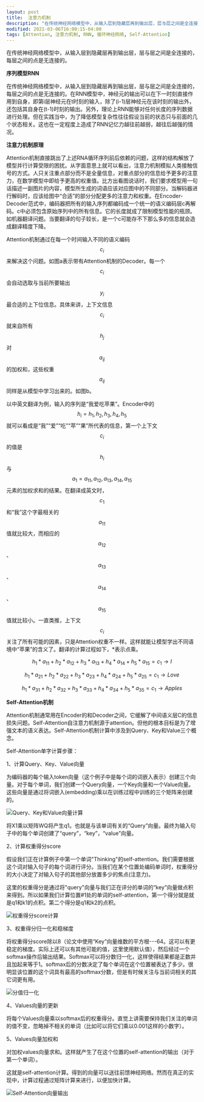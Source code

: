 ```yaml
---
layout: post
title:  注意力机制
description: "在传统神经网络模型中，从输入层到隐藏层再到输出层，层与层之间是全连接的，每层之间的点是无连接的。"
modified: 2021-03-06T16:00:15-04:00
tags: [Attention, 注意力机制, RNN, 循环神经网络, Self-Attention]
---
```


在传统神经网络模型中，从输入层到隐藏层再到输出层，层与层之间是全连接的，每层之间的点是无连接的。

<!-- more -->

**序列模型RNN**



在传统神经网络模型中，从输入层到隐藏层再到输出层，层与层之间是全连接的，每层之间的点是无连接的。在RNN模型中，神经元的输出可以在下一时刻直接作用到自身，即第i层神经元在t时刻的输入，除了(i-1)层神经元在该时刻的输出外，还包括其自身在(t-1)时刻的输出。另外，理论上RNN能够对任何长度的序列数据进行处理。但在实践当中，为了降低模型复杂性往往假设当前的状态只与前面的几个状态相关。这也在一定程度上造成了RNN记忆力越往前越弱，越往后越强的情况。



**注意力机制原理**



Attention机制直接跳出了上述RNA循环序列前后依赖的问题，这样的结构解放了模型并行计算受限的困扰。从字面意思上就可以看出，注意力机制模拟人类接触信号的方式。人只关注重点部分而不是全量信息，对重点部分的信息给予更多的注意力，在数学模型中即给予更高的权重值。比方出看图说话时，我们要求模型用一句话描述一副图片的内容，模型所生成的词语应该对应图中的不同部分。当解码器进行解码时，应该给图中“合适”的部分分配更多的注意力和权重。在Encoder-Decoder范式中，编码器把所有的输入序列都编码成一个统一的语义编码层c再解码。c中必须包含原始序列中的所有信息。它的长度就成了限制模型性能的瓶颈。如机器翻译问题。当要翻译的句子较长，是一个c可能存不下那么多的信息就会造成翻译精度下降。



Attention机制通过在每一个时间输入不同的语义编码$$c_i$$来解决这个问题。如图a表示带有Attention机制的Decoder。每一个$$c_i$$会自动选取与当前所要输出$$y_i$$最合适的上下位信息。具体来讲，上下文信息$$c_i$$就来自所有$$h_j$$对$$a_{ij}$$的加权和，这些权重$$a_{ij}$$同样是从模型中学习出来的。如图b。



以中英文翻译为例，输入的序列是“我爱吃苹果”。Encoder中的$$h_i={h_1, h_2, h_3, h_4, h_5}$$就可以看成是“我”“爱”“吃”“苹”“果”所代表的信息，第一个上下文$$c_i$$的值是$$h_i$$与$$a_1={a_{11},a_{12},a_{13},a_{14},a_{15}}$$元素的加权求和的结果。在翻译成英文时，$$c_1$$和“我”这个字最相关的$$a_{11}$$值就比较大，而相应的$$a_{12}$$、$$a_{13}$$、$$a_{14}$$、$$a_{15}$$值就比较小。一直类推，上下文$$c_i$$关注了所有可能的因素，只是Attention权重不一样。这样就能让模型学出不同语境中“苹果”的含义了。翻译的计算过程如下，*表示点乘。





$$
h_1 * a_{11} + h_2 * a_{12} + h_3 * a_{13} + h_4 * a_{14} + h_5 * a_{15} = c_1 \to		 I
$$

$$
h_1 * a_{21} + h_2 * a_{22} + h_3 * a_{23} + h_4 * a_{24} + h_5 * a_{25} = c_1 \to		 Love
$$

$$
h_1 * a_{31} + h_2 * a_{32} + h_3 * a_{33} + h_4 * a_{34} + h_5 * a_{35} = c_1 \to		 Apples
$$



**Self-Attention机制**

Attention机制通常用在Encoder的和Decoder之间，它缓解了中间语义层C的信息损失问题。Self-Attention自注意力机制源于attention。但他的根本目标是为了增强文本的语义表达。Self-Attention机制计算中涉及到Query、Key和Value三个概念。

Self-Attention单字计算步骤：

1、计算Query、Key、Value向量

为编码器的每个输入token向量（这个例子中是每个词的词嵌入表示）创建三个向量。对于每个单词，我们创建一个Query向量，一个Key向量和一个Value向量。这些向量是通过将词嵌入(embedding)乘以在训练过程中训练的三个矩阵来创建的。



![Query、Key和Value向量计算](/images/00/transformer_self_attention_score0531.png)

将X1乘以矩阵WQ将产生q1。也就是与该单词有关的“Query”向量。最终为输入句子中的每个单词创建了“query”，“key”，“value”向量。



2、计算权重得分score

假设我们正在计算例子中第一个单词"Thinking"的self-attention。我们需要根据这个词对输入句子的每个词进行评分。当我们在某个位置处编码单词时，权重得分的大小决定了对输入句子的其他部分放置多少的焦点(注意力)。

这里的权重得分是通过将"query"向量与我们正在评分的单词的“key”向量做点积来得到。所以如果我们计算位置#1处的单词的self-attention，第一个得分就是就是q1和k1的点积。第二个得分是q1和k2的点积。



![权重得分score计算](/images/00/transformer_self_attention_score0531.png)

3、权重得分归一化和稳梯度

将权重得分score除以8（论文中使用“Key”向量维数的平方根---64。这可以有更稳定的梯度。实际上还可以有其他可能的值，这里使用默认值），然后经过一个softmax操作后输出结果。Softmax可以将分数归一化，这样使得结果都是正数并且加起来等于1。softmax后的分数决定了每个单词在这个位置被表达了多少。很明显该位置的这个词具有最高的softmax分数，但是有时候关注与当前词相关的其它词更有用。



![分值归一化](/images/00/self_attention_softmax_0531.jpg)

4、Values向量的更新

将每个Values向量乘以softmax后的权重得分。直觉上讲需要保持我们关注的单词的值不变，忽略掉不相关的单词（比如可以将它们乘以0.001这样的小数字）。

5、Values向量加权和

对加权values向量求和。这样就产生了在这个位置的self-attention的输出（对于第一个单词）。

这就是self-attention计算。得到的向量可以送往前馈神经网络。然而在真正的实现中，计算过程通过矩阵计算来进行，以便加快计算。



![Self-Attention向量输出](/images/00/self-attention-output_0531.png)

